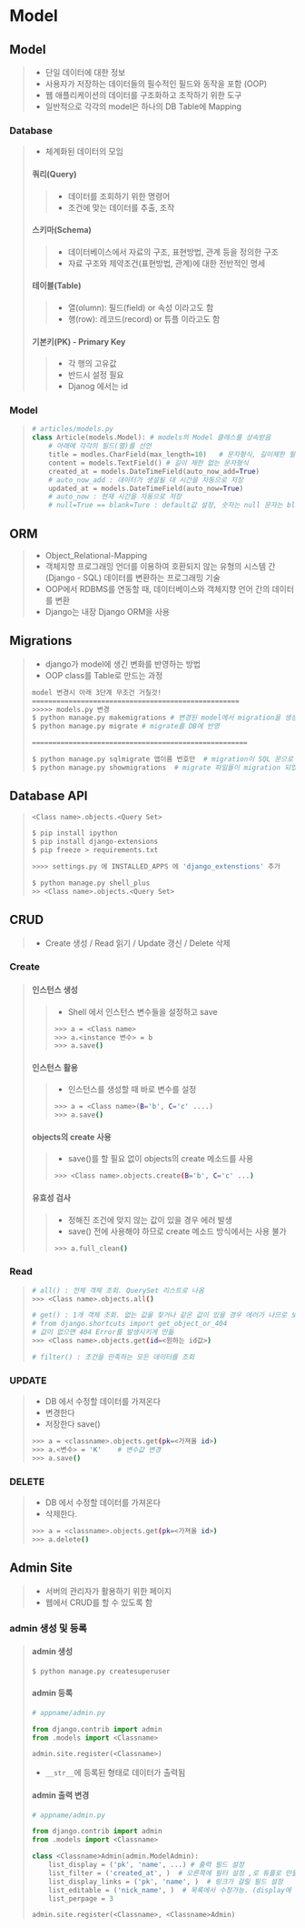 # Model

## Model

> - 단일 데이터에 대한 정보
> - 사용자가 저장하는 데이터들의 필수적인 필드와 동작을 포함 (OOP)
> - 웹 애플리케이션의 데이터를 구조화하고 조작하기 위한 도구
> - 일반적으로 각각의 model은 하나의 DB Table에 Mapping

### Database

> - 체계화된 데이터의 모임
>
> #### 쿼리(Query)
>
> > - 데이터를 조회하기 위한 명령어
> > - 조건에 맞는 데이터를 추출, 조작
>
> #### 스키마(Schema)
>
> > - 데이터베이스에서 자료의 구조, 표현방법, 관계 등을 정의한 구조
> > - 자료 구조와 제약조건(표현방법, 관계)에 대한 전반적인 명세
>
> #### 테이블(Table)
>
> > - 열(olumn): 필드(field) or 속성 이라고도 함
> > - 행(row): 레코드(record) or 튜플 이라고도 함
>
> #### 기본키(PK) - Primary Key
>
> > - 각 행의 고유값
> > - 반드시 설정 필요
> > - Djanog 에서는 id



### Model

> ```python
> # articles/models.py
> class Article(models.Model): # models의 Model 클래스를 상속받음
>     # 아래에 각각의 필드(열)를 선언
>     title = modles.CharField(max_length=10)	# 문자형식, 길이제한 필수
>     content = models.TextField() # 길이 제한 없는 문자형식
>     created_at = models.DateTimeField(auto_now_add=True) 
>     # auto_now_add : 데이터가 생설될 대 시간을 자동으로 저장
>     updated_at = models.DateTimeField(auto_now=True)
>     # auto_now : 현재 시간을 자동으로 저장
>     # null=True == blank=Ture : default값 설정, 숫자는 null 문자는 blank
> ```



## ORM

> - Object_Relational-Mapping
> - 객체지향 프로그래밍 언더를 이용하여 호환되지 않는 유형의 시스템 간 (Django - SQL) 데이터를 변환하는 프로그래밍 기술
> - OOP에서 RDBMS를 연동할 때, 데이터베이스와 객체지향 언어 간의 데이터를 변환
> - Django는 내장 Django ORM을 사용



## Migrations

> - django가 model에 생긴 변화를 반영하는 방법
> - OOP class를 Table로 만드는 과정
>
> ```bash
> model 변경시 아래 3단계 무조건 거칠것!
> ===================================================
> >>>>> models.py 변경
> $ python manage.py makemigrations	# 변경된 model에서 migration을 생성
> $ python manage.py migrate # migrate를 DB에 반영
> 
> =====================================================
> 
> $ python manage.py sqlmigrate 앱이름 번호만  # migration이 SQL 문으로 어떻게 보일지 확인
> $ python manage.py showmigrations  # migrate 파일들이 migration 되었는지 확인
> ```
>
> 

## Database API

> ```python
> <Class name>.objects.<Query Set>
> ```
>
> ```bash
> $ pip install ipython
> $ pip install django-extensions
> $ pip freeze > requirements.txt
> 
> >>>> settings.py 에 INSTALLED_APPS 에 'django_extenstions' 추가
> 
> $ python manage.py shell_plus
> >> <Class name>.objects.<Query Set>
> ```
>
> 

## CRUD

> - Create 생성 / Read  읽기 / Update 갱신 / Delete 삭제

### Create

> #### 인스턴스 생성
>
> > - Shell 에서 인스턴스 변수들을 설정하고 save
> >
> > ```bash
> > >>> a = <Class name>
> > >>> a.<instance 변수> = b
> > >>> a.save()
> > ```
>
> #### 인스턴스 활용
>
> > - 인스턴스를 생성할 때 바로 변수를 설정
> >
> > ```bash
> > >>> a = <Class name>(B='b', C='c' ....)
> > >>> a.save()
> > ```
>
> #### objects의 create 사용
>
> > - save()를 할 필요 없이 objects의 create 메소드를 사용
> >
> > ```bash
> > >>> <Class name>.objects.create(B='b', C='c' ...)
> > ```
>
> #### 유효성 검사
>
> > - 정해진 조건에 맞지 않는 값이 있을 경우 에러 발생
> > - save() 전에 사용해야 하므로 create 메소드 방식에서는 사용 불가
> >
> > ```bash
> > >>> a.full_clean()
> > ```
> >
> > 



### Read

> ```bash
> # all() : 전체 객체 조회. QuerySet 리스트로 나옴
> >>> <Class name>.objects.all()
> 
> # get() : 1개 객체 조회. 없는 값을 찾거나 같은 값이 있을 경우 에러가 나므로 보통 id값을 사용
> # from django.shortcuts import get_object_or_404
> # 값이 없으면 404 Error를 발생시키게 만듦
> >>> <Class name>.objects.get(id=<원하는 id값>)
> 
> # filter() : 조건을 만족하는 모든 데이터를 조회
> 
> ```



### UPDATE

> - DB 에서 수정할 데이터를 가져온다
> - 변경한다
> - 저장한다 save()
>
> ```bash
> >>> a = <classname>.objects.get(pk=<가져올 id>)
> >>> a.<변수> = 'K'    # 변수값 변경
> >>> a.save()
> ```



### DELETE

> - DB 에서 수정할 데이터를 가져온다
> - 삭제한다.
>
> ```bash
> >>> a = <classname>.objects.get(pk=<가져올 id>)
> >>> a.delete()
> ```
>
> 



## Admin Site

> - 서버의 관리자가 활용하기 위한 페이지
> - 웹에서 CRUD를 할 수 있도록 함



### admin 생성 및 등록

> #### admin 생성
>
> ```bash
> $ python manage.py createsuperuser
> ```
>
> #### admin 등록
>
> ```python
> # appname/admin.py
> 
> from django.contrib import admin
> from .models import <Classname>
> 
> admin.site.register(<Classname>)
> ```
>
> - `__str__`에 등록된 형태로 데이터가 출력됨
>
> #### admin 출력 변경
>
> ```python
> # appname/admin.py
> 
> from django.contrib import admin
> from .models import <Classname>
> 
> class <Classname>Admin(admin.ModelAdmin):
>     list_display = ('pk', 'name', ...) # 출력 필드 설정
>     list_filter = ('created_at', )  # 오른쪽에 필터 설정 ,로 튜플로 만들기 주의
>     list_display_links = ('pk', 'name', )  # 링크가 걸릴 필드 설정
>     list_editable = ('nick_name', )  # 목록에서 수정가능. (display에 포함, display_links에 미포함)
>     list_perpage = 3
> 
> admin.site.register(<Classname>, <Classname>Admin)
> 
> ```
>
> 